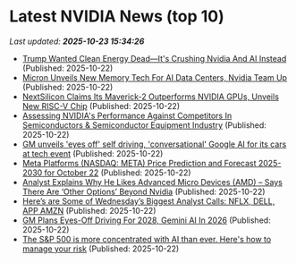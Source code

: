# Latest NVIDIA News (top 10)
_Last updated: **2025-10-23 15:34:26**_

- [Trump Wanted Clean Energy Dead—It's Crushing Nvidia And AI Instead](https://biztoc.com/x/9eafab3364f08807) (Published: 2025-10-22)
- [Micron Unveils New Memory Tech For AI Data Centers, Nvidia Team Up](https://biztoc.com/x/b9ae29c4304fd6d1) (Published: 2025-10-22)
- [NextSilicon Claims Its Maverick-2 Outperforms NVIDIA GPUs, Unveils New RISC-V Chip](https://www.techpowerup.com/342139/nextsilicon-claims-its-maverick-2-outperforms-nvidia-gpus-unveils-new-risc-v-chip) (Published: 2025-10-22)
- [Assessing NVIDIA's Performance Against Competitors In Semiconductors & Semiconductor Equipment Industry](https://biztoc.com/x/25f697a0622e1c52) (Published: 2025-10-22)
- [GM unveils 'eyes off' self driving, 'conversational' Google AI for its cars at tech event](https://finance.yahoo.com/news/gm-unveils-eyes-off-self-driving-conversational-google-ai-for-its-cars-at-tech-event-151049822.html) (Published: 2025-10-22)
- [Meta Platforms (NASDAQ: META) Price Prediction and Forecast 2025-2030 for October 22](https://biztoc.com/x/f23d74e392b402d2) (Published: 2025-10-22)
- [Analyst Explains Why He Likes Advanced Micro Devices (AMD) – Says There Are ‘Other Options’ Beyond Nvidia](https://biztoc.com/x/76ca2f9838af17db) (Published: 2025-10-22)
- [Here’s are Some of Wednesday’s Biggest Analyst Calls: NFLX, DELL, APP AMZN](https://biztoc.com/x/b6956c72ef01a3fa) (Published: 2025-10-22)
- [GM Plans Eyes-Off Driving For 2028, Gemini AI In 2026](https://www.forbes.com/sites/samabuelsamid/2025/10/22/gm-plans-eyes-off-driving-for-2028-gemini-ai-in-2026/) (Published: 2025-10-22)
- [The S&P 500 is more concentrated with AI than ever. Here's how to manage your risk](https://www.cnbc.com/2025/10/22/your-portfolio-may-be-more-tech-heavy-than-you-think.html) (Published: 2025-10-22)

